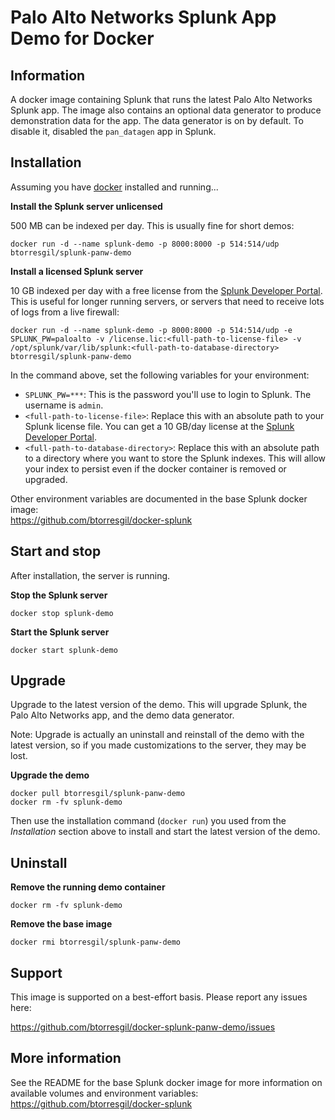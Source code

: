 Palo Alto Networks Splunk App Demo for Docker
=============================================

## Information

A docker image containing Splunk that runs the latest Palo Alto Networks Splunk app.  The image also contains an optional data generator to produce demonstration data for the app.  The data generator is on by default.  To disable it, disabled the `pan_datagen` app in Splunk.

## Installation

Assuming you have [docker](https://www.docker.com) installed and running...

**Install the Splunk server unlicensed**

500 MB can be indexed per day.  This is usually fine for short demos:

    docker run -d --name splunk-demo -p 8000:8000 -p 514:514/udp btorresgil/splunk-panw-demo

**Install a licensed Splunk server**

10 GB indexed per day with a free license from the [Splunk Developer Portal](http://dev.splunk.com/page/developer_license_sign_up). This is useful for longer running servers, or servers that need to receive lots of logs from a live firewall:

    docker run -d --name splunk-demo -p 8000:8000 -p 514:514/udp -e SPLUNK_PW=paloalto -v /license.lic:<full-path-to-license-file> -v /opt/splunk/var/lib/splunk:<full-path-to-database-directory> btorresgil/splunk-panw-demo

In the command above, set the following variables for your environment:

* `SPLUNK_PW=***`: This is the password you'll use to login to Splunk.  The username is `admin`.
* `<full-path-to-license-file>`: Replace this with an absolute path to your Splunk license file.  You can get a 10 GB/day license at the [Splunk Developer Portal](http://dev.splunk.com/page/developer_license_sign_up).
* `<full-path-to-database-directory>`: Replace this with an absolute path to a directory where you want to store the Splunk indexes. This will allow your index to persist even if the docker container is removed or upgraded.

Other environment variables are documented in the base Splunk docker image:  
https://github.com/btorresgil/docker-splunk

## Start and stop

After installation, the server is running.

**Stop the Splunk server**

    docker stop splunk-demo

**Start the Splunk server**

    docker start splunk-demo

## Upgrade

Upgrade to the latest version of the demo.  This will upgrade Splunk, the Palo Alto Networks app, and the demo data generator.

Note: Upgrade is actually an uninstall and reinstall of the demo with the latest version, so if you made customizations to the server, they may be lost.

**Upgrade the demo**

    docker pull btorresgil/splunk-panw-demo
    docker rm -fv splunk-demo

Then use the installation command (`docker run`) you used from the *Installation* section above to install and start the latest version of the demo.

## Uninstall

**Remove the running demo container**

    docker rm -fv splunk-demo

**Remove the base image**

    docker rmi btorresgil/splunk-panw-demo

## Support

This image is supported on a best-effort basis.  Please report any issues here:

https://github.com/btorresgil/docker-splunk-panw-demo/issues

## More information

See the README for the base Splunk docker image for more information on available volumes and environment variables:  
https://github.com/btorresgil/docker-splunk
